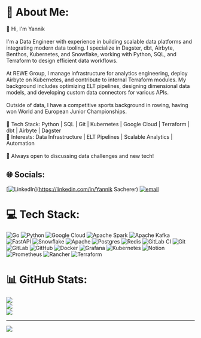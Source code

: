 # 💫 About Me:
👋 Hi, I'm Yannik<br><br>I'm a Data Engineer with experience in building scalable data platforms and integrating modern data tooling. I specialize in Dagster, dbt, Airbyte, Benthos, Kubernetes, and Snowflake, working with Python, SQL, and Terraform to design efficient data workflows.<br><br>At REWE Group, I manage infrastructure for analytics engineering, deploy Airbyte on Kubernetes, and contribute to internal Terraform modules. My background includes optimizing ELT pipelines, designing dimensional data models, and developing custom data connectors for various APIs.<br><br>Outside of data, I have a competitive sports background in rowing, having won World and European Junior Championships.<br><br>🔹 Tech Stack: Python | SQL | Git | Kubernetes | Google Cloud | Terraform | dbt | Airbyte | Dagster<br>🔹 Interests: Data Infrastructure | ELT Pipelines | Scalable Analytics | Automation<br><br>🚀 Always open to discussing data challenges and new tech!


## 🌐 Socials:
[![LinkedIn](https://img.shields.io/badge/LinkedIn-%230077B5.svg?logo=linkedin&logoColor=white)](https://linkedin.com/in/Yannik Sacherer) [![email](https://img.shields.io/badge/Email-D14836?logo=gmail&logoColor=white)](mailto:yannik@sacherer.io) 

# 💻 Tech Stack:
![Go](https://img.shields.io/badge/go-%2300ADD8.svg?style=for-the-badge&logo=go&logoColor=white) ![Python](https://img.shields.io/badge/python-3670A0?style=for-the-badge&logo=python&logoColor=ffdd54) ![Google Cloud](https://img.shields.io/badge/GoogleCloud-%234285F4.svg?style=for-the-badge&logo=google-cloud&logoColor=white) ![Apache Spark](https://img.shields.io/badge/Apache%20Spark-FDEE21?style=for-the-badge&logo=apachespark&logoColor=black) ![Apache Kafka](https://img.shields.io/badge/Apache%20Kafka-000?style=for-the-badge&logo=apachekafka) ![FastAPI](https://img.shields.io/badge/FastAPI-005571?style=for-the-badge&logo=fastapi) ![Snowflake](https://img.shields.io/badge/snowflake-%2329B5E8.svg?style=for-the-badge&logo=snowflake&logoColor=white) ![Apache](https://img.shields.io/badge/apache-%23D42029.svg?style=for-the-badge&logo=apache&logoColor=white) ![Postgres](https://img.shields.io/badge/postgres-%23316192.svg?style=for-the-badge&logo=postgresql&logoColor=white) ![Redis](https://img.shields.io/badge/redis-%23DD0031.svg?style=for-the-badge&logo=redis&logoColor=white) ![GitLab CI](https://img.shields.io/badge/gitlab%20CI-%23181717.svg?style=for-the-badge&logo=gitlab&logoColor=white) ![Git](https://img.shields.io/badge/git-%23F05033.svg?style=for-the-badge&logo=git&logoColor=white) ![GitLab](https://img.shields.io/badge/gitlab-%23181717.svg?style=for-the-badge&logo=gitlab&logoColor=white) ![GitHub](https://img.shields.io/badge/github-%23121011.svg?style=for-the-badge&logo=github&logoColor=white) ![Docker](https://img.shields.io/badge/docker-%230db7ed.svg?style=for-the-badge&logo=docker&logoColor=white) ![Grafana](https://img.shields.io/badge/grafana-%23F46800.svg?style=for-the-badge&logo=grafana&logoColor=white) ![Kubernetes](https://img.shields.io/badge/kubernetes-%23326ce5.svg?style=for-the-badge&logo=kubernetes&logoColor=white) ![Notion](https://img.shields.io/badge/Notion-%23000000.svg?style=for-the-badge&logo=notion&logoColor=white) ![Prometheus](https://img.shields.io/badge/Prometheus-E6522C?style=for-the-badge&logo=Prometheus&logoColor=white) ![Rancher](https://img.shields.io/badge/rancher-%230075A8.svg?style=for-the-badge&logo=rancher&logoColor=white) ![Terraform](https://img.shields.io/badge/terraform-%235835CC.svg?style=for-the-badge&logo=terraform&logoColor=white)
# 📊 GitHub Stats:
![](https://github-readme-stats.vercel.app/api?username=yannik207&theme=dark&hide_border=false&include_all_commits=false&count_private=false)<br/>
![](https://nirzak-streak-stats.vercel.app/?user=yannik207&theme=dark&hide_border=false)<br/>
![](https://github-readme-stats.vercel.app/api/top-langs/?username=yannik207&theme=dark&hide_border=false&include_all_commits=false&count_private=false&layout=compact)

---
[![](https://visitcount.itsvg.in/api?id=yannik207&icon=0&color=0)](https://visitcount.itsvg.in)

<!-- Proudly created with GPRM ( https://gprm.itsvg.in ) -->
